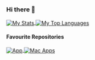 ### Hi there 👋



<!-- All for the aesthetics, from https://github.com/anuraghazra/github-readme-stats -->


<a href="https://github.com/SoloUnity?tab=repositories">
   <img align="center" src="https://github-readme-stats.vercel.app/api?username=SoloUnity&hide=prs,issues" alt="My Stats">
   <img align="center" src="https://github-readme-stats.vercel.app/api/top-langs/?username=SoloUnity&hide=css,html" alt="My Top Languages">
</a>


#### Favourite Repositories
<a href="https://github.com/SoloUnity/lecture-app">
   <img align="center" src="https://github-readme-stats.vercel.app/api/pin/?username=SoloUnity&repo=lecture-app" alt="App">
</a>

<a href="https://github.com/SoloUnity/macos-apps-and-enhancements">
   <img align="center" src="https://github-readme-stats.vercel.app/api/pin/?username=SoloUnity&repo=macos-apps-and-enhancements" alt="Mac Apps">
</a>
